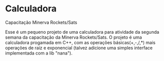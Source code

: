 # Calculadora
Capacitação Minerva Rockets/Sats

  Esse é um pequeno projeto de uma calculadora para atividade da segunda semana da capacitação da Minerva Rockets/Sats.
O projeto é uma calculadora progamada em C++, com as operações básicas(+,-,/,*) mais operações de raiz e exponencial (talvez adicione uma simples interface 
implementada com a lib "nana").
